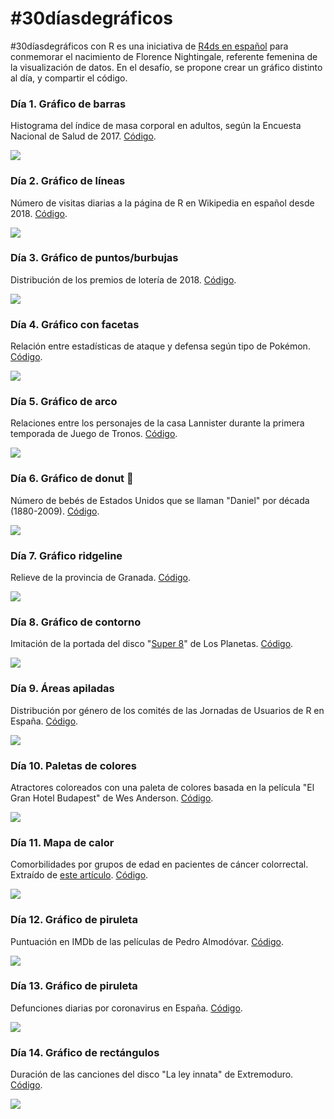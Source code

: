 # #30díasdegráficos

#30díasdegráficos con R es una iniciativa de [R4ds en español](https://github.com/cienciadedatos/datos-de-miercoles/blob/master/30-dias-de-graficos-2020.md) para conmemorar el nacimiento de Florence Nightingale, referente femenina de la visualización de datos. En el desafío, se propone crear un gráfico distinto al día, y compartir el código.

### Día 1. Gráfico de barras

Histograma del índice de masa corporal en adultos, según la Encuesta Nacional de Salud de 2017. [Código](scripts/1_barras.R).

![](graficos/1.png)

### Día 2. Gráfico de líneas

Número de visitas diarias a la página de R en Wikipedia en español desde 2018. [Código](scripts/2_lineas.R).

![](graficos/2.png)

### Día 3. Gráfico de puntos/burbujas

Distribución de los premios de lotería de 2018. [Código](scripts/3_burbujas.R).

![](graficos/3.png)

### Día 4. Gráfico con facetas

Relación entre estadísticas de ataque y defensa según tipo de Pokémon. [Código](scripts/4_facetas.R).

![](graficos/4.png)

### Día 5. Gráfico de arco

Relaciones entre los personajes de la casa Lannister durante la primera temporada de Juego de Tronos. [Código](scripts/5_arco.R).

![](graficos/5.png)

### Día 6. Gráfico de donut :doughnut:

Número de bebés de Estados Unidos que se llaman "Daniel" por década (1880-2009). [Código](scripts/6_donut.R).

![](graficos/6.png)

### Día 7. Gráfico ridgeline

Relieve de la provincia de Granada. [Código](scripts/7_ridgeline.R).

![](graficos/7.png)

### Día 8. Gráfico de contorno

Imitación de la portada del disco "[Super 8](https://m.eldiario.es/fotos/Portada-disco-Super_EDIIMA20190503_0693_5.jpg)" de Los Planetas. [Código](scripts/8_contorno.R).

![](graficos/8.png)

### Día 9. Áreas apiladas

Distribución por género de los comités de las Jornadas de Usuarios de R en España. [Código](scripts/9_areas_apiladas.R).

![](graficos/9.png)

### Día 10. Paletas de colores

Atractores coloreados con una paleta de colores basada en la película "El Gran Hotel Budapest" de Wes Anderson. [Código](scripts/10_paleta_colores.R).

![](graficos/10.png)

### Día 11. Mapa de calor

Comorbilidades por grupos de edad en pacientes de cáncer colorrectal. Extraído de [este artículo](https://www.dovepress.com/multimorbidity-by-patient-and-tumor-factors-and-time-to-surgery-among--peer-reviewed-article-CLEP). [Código](scripts/11_heatmap.R).

![](graficos/11.png)

### Día 12. Gráfico de piruleta

Puntuación en IMDb de las películas de Pedro Almodóvar. [Código](scripts/12_lollipop.R).

![](graficos/12.png)

### Día 13. Gráfico de piruleta

Defunciones diarias por coronavirus en España. [Código](scripts/13_tiempo.R).

![](graficos/13.png)

### Día 14. Gráfico de rectángulos

Duración de las canciones del disco "La ley innata" de Extremoduro. [Código](scripts/14_treemap.R).

![](graficos/14.png)